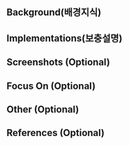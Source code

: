 ## Background(배경지식)

## Implementations(보충설명)

## Screenshots (Optional)

<!-- You can substitude screenshots with vercel preview -->

## Focus On (Optional)
<!-- 특이점, 중점적으로 봐줬으면 하는 부분이 있다면 말씀해주세요 -->

## Other (Optional)
<!-- 질문, 토의점, 그 외 하고 싶은 말 -->

## References (Optional)
<!-- 참고한 자료가 있다면 같이 링크를 주시면 감사하겠습니다 -->

